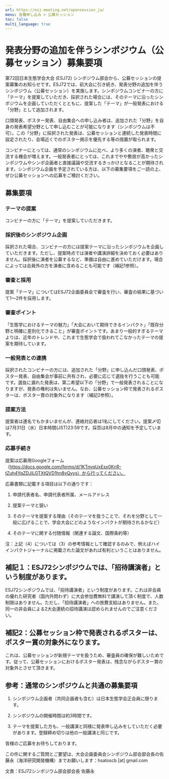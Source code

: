 ```yaml
---
url: https://esj-meeting.net/opensession_ja/
menu: 各種申し込み > 公募セッション
toc: false
multi_language: true
---
```


# 発表分野の追加を伴うシンポジウム（公募セッション）募集要項

第72回日本生態学会大会 (ESJ72) シンポジウム部会から、公募セッションの提案募集のお知らせです。ESJ72では、前大会に引き続き、発表分野の追加を伴うシンポジウム（公募セッション）を実施します。シンポジウムコンビナーの方に「テーマ」を提案していただき、採択された場合には、そのテーマに沿ったシンポジウムを企画していただくとともに、提案した「テーマ」が一般発表における「分野」として追加されます。

口頭発表、ポスター発表、自由集会への申し込み者は、追加された「分野」を自身の発表希望分野として申し込むことが可能になります（シンポジウムは不可）。この「分野」に採択された発表は、公募セッションと連続した発表時間に設定されたり、会場近くでのポスター掲示を優先する等の措置が取られます。

コンビナーにとっては、通常のシンポジウムに比べ、より多くの演者、聴衆と交流する機会が増えます。一般発表者にとっては、これまでやや敷居が高かったシンポジウムやシンポ企画者と直接議論や交流するきっかけとなることが期待されます。シンポジウム企画を予定されている方は、以下の募集要項をご一読の上、ぜひ公募セッションへの応募をご検討ください。

## 募集要項

### テーマの提案

コンビナーの方に「テーマ」を提案していただきます。

### 採択後のシンポジウム企画

採択された場合、コンビナーの方には提案テーマに沿ったシンポジウムを企画していただきます。ただし、提案時点では演者や講演詳細を決めておく必要はありません。採択後に演者を公募するなど、準備は自由に進めていただけます。場合によっては会員外の方を演者に含めることも可能です（補記1参照）。

### 審査と採用

提案「テーマ」についてはESJ72企画委員会で審査を行い、審査の結果に基づいて1～2件を採用します。

### 審査ポイント

「生態学におけるテーマの魅力」「大会において期待できるインパクト」「既存分野と明確に差別化できること」が審査ポイントです。あまり一般的すぎるテーマよりは、近年のトレンドや、これまで生態学会で扱われてこなかったテーマの提案を期待しています。

### 一般発表との連携

採択されたコンビナーの方には、追加された「分野」に申し込んだ口頭発表、ポスター発表、自由集会が事前に共有され、必要に応じて選抜を行うことも可能です。選抜に漏れた発表は、第二希望以下の「分野」で一般発表されることになりますが、発表の権利は失いません。なお、公募セッション枠で発表されるポスターは、ポスター賞の対象外になります（補記2参照）。

### 提案方法

提案者は連名でもかまいませんが、連絡対応者は1名にしてください。提案〆切は7月31日（水）日本時間(JST)23:59です。採否は8月中の通知を予定しています。

### 応募手続き

提案は応募用Googleフォーム（https://docs.google.com/forms/d/1KTnvqUxEsx0KnR-tZuh4YqZDJiLGTXtQVD1hn8vQyys）から行ってください。

応募書類に記載する項目は以下の通りです：

1.  申請代表者名、申請代表者所属、メールアドレス

2.  提案テーマと狙い

3.  そのテーマを提案する理由（そのテーマを扱うことで、それを分野として一般に広げることで、学会大会にどのようなインパクトが期待されるかなど）

4.  そのテーマに関する付随情報（関連する論文、国際条約等）

注：上記（4）については（3）の参考情報として確認するのみで、例えばハイインパクトジャーナルに掲載された論文があれば有利ということはありません。

## 補記１：ESJ72シンポジウムでは、「招待講演者」という制度があります。

ESJ72シンポジウムでは、「招待講演者」という制度があります。これは非会員の優れた研究者（国内外問わず）に大会参加費無料で講演して頂く制度で、人数制限はありません。ただし、「招待講演者」への旅費支給はありません。また、同一の非会員による2大会連続の招待講演は認められませんのでご注意ください。

## 補記2：公募セッション枠で発表されるポスターは、ポスター賞の対象外になります。

これは、公募セッションが新規テーマを扱うため、審査員の確保が難しいためです。従って、公募セッションにおけるポスター発表は、残念ながらポスター賞の対象外とさせて頂きます。

## 参考：通常のシンポジウムと共通の募集要項

1.  シンポジウム企画者（共同企画者も含む）は日本生態学会正会員に限ります。

2.  シンポジウムの開催時間は約3時間です。

3.  テーマを提案した方も、一般講演と同様に発表申し込みをしていただく必要があります。登録締め切りは他の一般講演と同じです。

皆様のご応募をお待ちしております。

この件に関するご質問とご要望は、大会企画委員会シンポジウム部会部会長の佐藤永（海洋研究開発機構）までお願いします：hsatoscb \[at\] gmail.com

文責：ESJ72シンポジウム部会部会長 佐藤永
